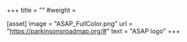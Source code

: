 +++
title = ""
#weight =

[asset]
    image = "ASAP_FullColor.png"
    url = "https://parkinsonsroadmap.org/#"
    text = "ASAP logo"
+++

